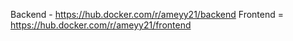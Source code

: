 Backend - https://hub.docker.com/r/ameyy21/backend 
Frontend = https://hub.docker.com/r/ameyy21/frontend
